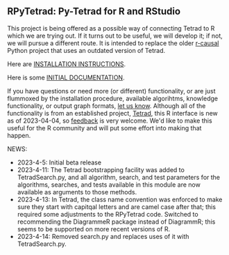 ## RPyTetrad: Py-Tetrad for R and RStudio

This project is being offered as a possible way of connecting Tetrad to R which we are trying out. If it turns out to be useful, we will develop it; if not, we will pursue a different route. It is intended to replace the older [r-causal](https://github.com/bd2kccd/r-causal) Python project that uses an outdated version of Tetrad.

Here are [INSTALLATION INSTRUCTIONS](https://github.com/cmu-phil/py-tetrad/blob/main/pytetrad/R/INSTALLATION.md).

Here is some [INITIAL DOCUMENTATION](https://github.com/cmu-phil/py-tetrad/blob/main/pytetrad/R/DOCUMENTATION.md).

If you have questions or need more (or different) functionality, or are just flummoxed by the installation procedure, available algorihtms, knowledge functionality, or output graph formats, [let us know](https://github.com/cmu-phil/py-tetrad/issues). Although all of the functionality is from an established project, [Tetrad](https://github.com/cmu-phil/tetrad), this R interface is new as of 2023-04-04, so [feedback](https://github.com/cmu-phil/py-tetrad/issues) is very welcome. We'd like to make this useful for the R community and will put some effort into making that happen.

NEWS:

* 2023-4-5: Initial beta release
* 2023-4-11: The Tetrad bootstrapping facility was added to TetradSearch.py, and all algorithm, search, and test parameters for the algorithms, searches, and tests available in this module are now available as arguments to those methods.
* 2023-4-13: In Tetrad, the class name convention was enforced to make sure they start with capitqal letters and are camel case after that; this required some adjustments to the RPyTetrad code. Switched to recommending the DiagrammeR package instead of DiagrammR; this seems to be supported on more recent versions of R.
* 2023-4-14: Removed search.py and replaces uses of it with TetradSearch.py.
